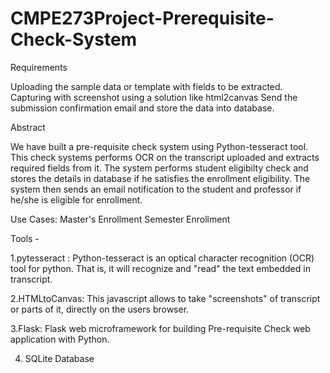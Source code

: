 # CMPE273Project-Prerequisite-Check-System

Requirements

Uploading the sample data or template with fields to be extracted.
Capturing with screenshot using a solution like html2canvas
Send the submission confirmation email and store the data into database.


Abstract

We have built a pre-requisite check system using Python-tesseract tool.
This check systems performs OCR on the transcript uploaded and extracts required fields from it.
The system performs student eligibilty check and stores the details in database if he satisfies the enrollment eligibility.
The system then sends an email notification to the student and professor if he/she is eligible for enrollment. 

Use Cases:
Master's Enrollment
Semester Enrollment

Tools -

1.pytesseract :
    Python-tesseract is an optical character recognition (OCR) tool for python.
    That is, it will recognize and "read" the text embedded in transcript.
    
2.HTMLtoCanvas:
    This javascript allows to take "screenshots" of transcript or parts of it, directly on the users browser.   
    
3.Flask:
    Flask web microframework for building Pre-requisite Check web application with Python.

4. SQLite Database

